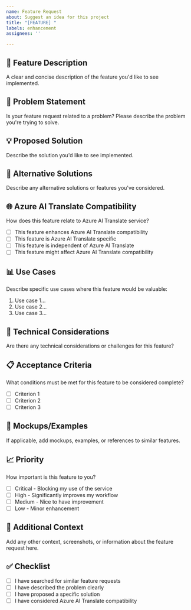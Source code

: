 ```yaml
---
name: Feature Request
about: Suggest an idea for this project
title: "[FEATURE] "
labels: enhancement
assignees: ''

---
```


## 🚀 Feature Description
A clear and concise description of the feature you'd like to see implemented.

## 🎯 Problem Statement
Is your feature request related to a problem? Please describe the problem you're trying to solve.

## 💡 Proposed Solution
Describe the solution you'd like to see implemented.

## 🔄 Alternative Solutions
Describe any alternative solutions or features you've considered.

## 🌐 Azure AI Translate Compatibility
How does this feature relate to Azure AI Translate service?
- [ ] This feature enhances Azure AI Translate compatibility
- [ ] This feature is Azure AI Translate specific
- [ ] This feature is independent of Azure AI Translate
- [ ] This feature might affect Azure AI Translate compatibility

## 📊 Use Cases
Describe specific use cases where this feature would be valuable:
1. Use case 1...
2. Use case 2...
3. Use case 3...

## 🔧 Technical Considerations
Are there any technical considerations or challenges for this feature?

## 📋 Acceptance Criteria
What conditions must be met for this feature to be considered complete?
- [ ] Criterion 1
- [ ] Criterion 2
- [ ] Criterion 3

## 🎨 Mockups/Examples
If applicable, add mockups, examples, or references to similar features.

## 📈 Priority
How important is this feature to you?
- [ ] Critical - Blocking my use of the service
- [ ] High - Significantly improves my workflow
- [ ] Medium - Nice to have improvement
- [ ] Low - Minor enhancement

## 💭 Additional Context
Add any other context, screenshots, or information about the feature request here.

## ✅ Checklist
- [ ] I have searched for similar feature requests
- [ ] I have described the problem clearly
- [ ] I have proposed a specific solution
- [ ] I have considered Azure AI Translate compatibility
